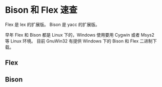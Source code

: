 # Bison 和 Flex 速查

Flex 是 lex 的扩展版。
Bison 是 yacc 的扩展版。

早年 Flex 和 Bison 都是 Linux 下的，Windows 使用要用 Cygwin 或者 Msys2 等 Linux 环境。
目前 GnuWin32 有提供 Windows 下的 Bison 和 Flex 二进制下载。

## Flex


## Bison

